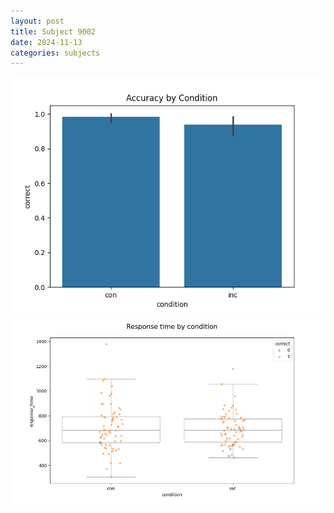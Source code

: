 ```yaml
---
layout: post
title: Subject 9002
date: 2024-11-13
categories: subjects
---
```


![](data/9002/run-5/9002_NF_acc.png)
![](data/9002/run-5/9002_NF_rt.png)

